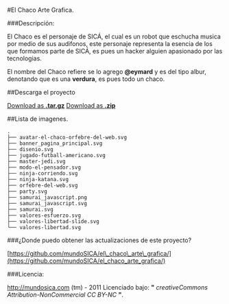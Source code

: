 #El Chaco Arte Grafica.

###Descripción:

El Chaco es el personaje de SICÁ, el cual es un robot que eschucha musica por medio de sus audifonos, este personaje representa la esencia de los que formamos parte de SICÁ, es pues un hacker alguien apasionado por las tecnologias.

El nombre del Chaco refiere se lo agrego __@eymard__ y es del tipo albur, denotando que es una __verdura__, es pues todo un chaco.

##Descarga el proyecto

<a href="https://github.com/mundoSICA/el_chaco_arte_grafica/tarball/master" class="button icon arrowdown">Download as <b>.tar.gz</b></a>
<a href="https://github.com/mundoSICA/el_chaco_arte_grafica/zipball/master" class="button icon arrowdown">Download as <b>.zip</b></a>

##Lista de imagenes.

	.
	├── avatar-el-chaco-orfebre-del-web.svg
	├── banner_pagina_principal.svg
	├── disenio.svg
	├── jugado-futball-americano.svg
	├── master-jedi.svg
	├── modo-el-pensador.svg
	├── ninja-corriendo.svg
	├── ninja-katana.svg
	├── orfebre-del-web.svg
	├── party.svg
	├── samurai_javascript.png
	├── samurai_javascript.svg
	├── samurai.svg
	├── valores-esfuerzo.svg
	├── valores-libertad-slide.svg
	└── valores-libertad.svg

 
###¿Donde puedo obtener las actualizaciones de este proyecto?

[https://github.com/mundoSICA/el\_chaco\_arte\_grafica/](https://github.com/mundoSICA/el_chaco_arte_grafica/)


###Licencia:

http://mundosica.com (tm) - 2011 Licenciado bajo: **"** _creativeCommons Attribution-NonCommercial CC BY-NC_ **"**.

